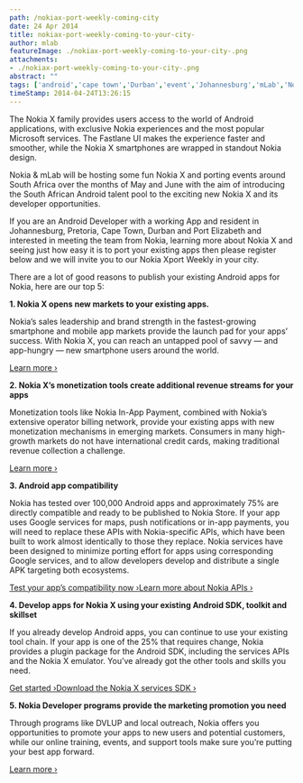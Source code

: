 ```yaml
---
path: /nokiax-port-weekly-coming-city
date: 24 Apr 2014
title: nokiax-port-weekly-coming-to-your-city-
author: mlab
featureImage: ./nokiax-port-weekly-coming-to-your-city-.png
attachments: 
- ./nokiax-port-weekly-coming-to-your-city-.png
abstract: ""
tags: ['android','cape town','Durban','event','Johannesburg','mLab','Nokia X','Port Elizabeth','Porting','pretoria']
timeStamp: 2014-04-24T13:26:15
---
```


The Nokia X family provides users access to the world of Android applications, with exclusive Nokia experiences and the most popular Microsoft services. The Fastlane UI makes the experience faster and smoother, while the Nokia X smartphones are wrapped in standout Nokia design.

Nokia &amp; mLab will be hosting some fun Nokia X and porting events around South Africa over the months of May and June with the aim of introducing the South African Android talent pool to the exciting new Nokia X and its developer opportunities.

If you are an Android Developer with a working App and resident in Johannesburg, Pretoria, Cape Town, Durban and Port Elizabeth and interested in meeting the team from Nokia, learning more about Nokia X and seeing just how easy it is to port your existing apps then please register below and we will invite you to our Nokia Xport Weekly in your city.

There are a lot of good reasons to publish your existing Android apps for Nokia, here are our top 5:

**1\. Nokia X opens new markets to your existing apps.**

Nokia’s sales leadership and brand strength in the fastest-growing smartphone and mobile app markets provide the launch pad for your apps’ success. With Nokia X, you can reach an untapped pool of savvy — and app-hungry — new smartphone users around the world.

[Learn more ›](http:&#x2F;&#x2F;developer.nokia.com&#x2F;nokia-x&#x2F;opportunity&#x2F;distribution)

**2\. Nokia X’s monetization tools create additional revenue streams for your apps**

Monetization tools like Nokia In-App Payment, combined with Nokia’s extensive operator billing network, provide your existing apps with new monetization mechanisms in emerging markets. Consumers in many high-growth markets do not have international credit cards, making traditional revenue collection a challenge.

[Learn more ›](http:&#x2F;&#x2F;developer.nokia.com&#x2F;nokia-x&#x2F;opportunity&#x2F;monetization)

**3\. Android app compatibility**

Nokia has tested over 100,000 Android apps and approximately 75% are directly compatible and ready to be published to Nokia Store. If your app uses Google services for maps, push notifications or in-app payments, you will need to replace these APIs with Nokia-specific APIs, which have been built to work almost identically to those they replace. Nokia services have been designed to minimize porting effort for apps using corresponding Google services, and to allow developers develop and distribute a single APK targeting both ecosystems.

[Test your app’s compatibility now ›](http:&#x2F;&#x2F;developer.nokia.com&#x2F;nokia-x&#x2F;analyse)[Learn more about Nokia APIs ›](http:&#x2F;&#x2F;developer.nokia.com&#x2F;nokia-x&#x2F;nokia-apis)

**4\. Develop apps for Nokia X using your existing Android SDK, toolkit and skillset**

If you already develop Android apps, you can continue to use your existing tool chain. If your app is one of the 25% that requires change, Nokia provides a plugin package for the Android SDK, including the services APIs and the Nokia X emulator. You’ve already got the other tools and skills you need.

[Get started ›](http:&#x2F;&#x2F;developer.nokia.com&#x2F;nokia-x&#x2F;get-started)[Download the Nokia X services SDK ›](http:&#x2F;&#x2F;developer.nokia.com&#x2F;nokia-x&#x2F;downloads)

**5\. Nokia Developer programs provide the marketing promotion you need**

Through programs like DVLUP and local outreach, Nokia offers you opportunities to promote your apps to new users and potential customers, while our online training, events, and support tools make sure you’re putting your best app forward.

[Learn more ›](http:&#x2F;&#x2F;developer.nokia.com&#x2F;nokia-x&#x2F;opportunity&#x2F;promotion)


